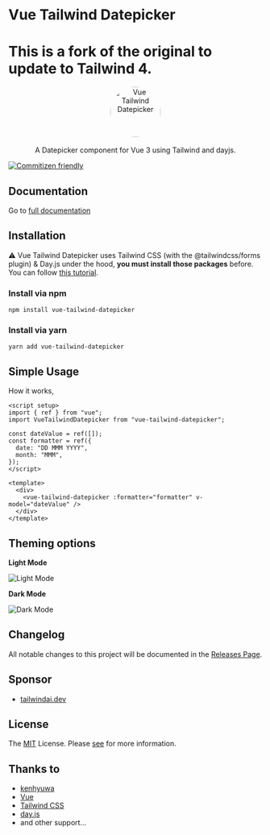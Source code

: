 # Vue Tailwind Datepicker

# This is a fork of the original to update to Tailwind 4.

<p align="center">
    <a href="https://vue-tailwind-datepicker.com" target="_blank">
      <img alt="Vue Tailwind Datepicker" width="100" style="border-radius: 100%;" src="https://github.com/elreco/vue-tailwind-datepicker/blob/main/docs/logo.png?raw=true">
    </a><br><br>
    A Datepicker component for Vue 3 using Tailwind and dayjs.
</p>

[![Commitizen friendly](https://img.shields.io/badge/commitizen-friendly-brightgreen.svg)](http://commitizen.github.io/cz-cli/)


## Documentation

Go to [full documentation](https://vue-tailwind-datepicker.com)

## Installation

⚠️ Vue Tailwind Datepicker uses Tailwind CSS (with the @tailwindcss/forms plugin) & Day.js under the hood, **you must install those packages** before.
You can follow [this tutorial](https://dev.to/elreco/add-a-tailwind-datepicker-to-your-vue-3-application-57j2).

### Install via npm

```
npm install vue-tailwind-datepicker
```

### Install via yarn

```
yarn add vue-tailwind-datepicker
```

## Simple Usage

How it works,

```vue
<script setup>
import { ref } from "vue";
import VueTailwindDatepicker from "vue-tailwind-datepicker";

const dateValue = ref([]);
const formatter = ref({
  date: "DD MMM YYYY",
  month: "MMM",
});
</script>

<template>
  <div>
    <vue-tailwind-datepicker :formatter="formatter" v-model="dateValue" />
  </div>
</template>
```

## Theming options

**Light Mode**

![Light Mode](https://github.com/elreco/vue-tailwind-datepicker/blob/main/docs/light.png?raw=true)

**Dark Mode**

![Dark Mode](https://github.com/elreco/vue-tailwind-datepicker/blob/main/docs/dark.png?raw=true)

## Changelog

All notable changes to this project will be documented in the [Releases Page](https://github.com/elreco/vue-tailwind-datepicker/releases).

## Sponsor

- [tailwindai.dev](https://www.tailwindai.dev)

## License

The [MIT](LICENSE) License. Please [see](http://opensource.org/licenses/MIT) for more information.

## Thanks to

- [kenhyuwa](https://github.com/kenhyuwa)
- [Vue](https://v3.vuejs.org/)
- [Tailwind CSS](https://tailwindcss.com/)
- [day.js](https://day.js.org/)
- and other support...
